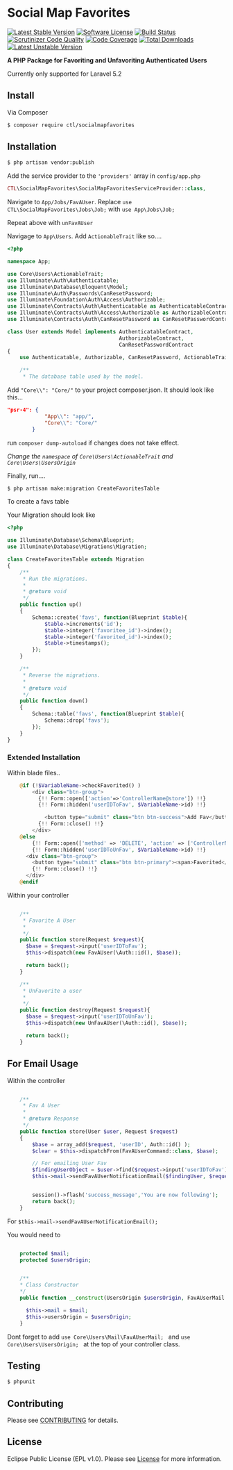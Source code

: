 # Social Map Favorites

[![Latest Stable Version](https://poser.pugx.org/ctl/socialmapfavorites/v/stable?format=flat-square)](https://packagist.org/packages/ctl/socialmapfavorites)
[![Software License](https://img.shields.io/badge/License-EPL-green.svg?style=flat-square)](LICENSE.md)
[![Build Status](https://travis-ci.org/Core-Tech-Labs/SocialMapFavorites.svg?branch=master)](https://travis-ci.org/Core-Tech-Labs/SocialMapFavorites)
[![Scrutinizer Code Quality](https://scrutinizer-ci.com/g/Core-Tech-Labs/SocialMapFavorites/badges/quality-score.png?b=master)](https://scrutinizer-ci.com/g/Core-Tech-Labs/SocialMapFavorites/?branch=master)
[![Code Coverage](https://scrutinizer-ci.com/g/Core-Tech-Labs/SocialMapFavorites/badges/coverage.png?b=master)](https://scrutinizer-ci.com/g/Core-Tech-Labs/SocialMapFavorites/?branch=master)
[![Total Downloads](https://poser.pugx.org/ctl/socialmapfavorites/downloads?format=flat-square)](https://packagist.org/packages/ctl/socialmapfavorites)
[![Latest Unstable Version](https://poser.pugx.org/ctl/socialmapfavorites/v/unstable?format=flat-square)](https://packagist.org/packages/ctl/socialmapfavorites)

**A PHP Package for Favoriting and Unfavoriting Authenticated Users**

Currently only supported for Laravel 5.2

## Install

Via Composer

``` bash
$ composer require ctl/socialmapfavorites
```

## Installation


``` bash
$ php artisan vendor:publish
```

Add the service provider to the `'providers'` array in `config/app.php`

``` php
CTL\SocialMapFavorites\SocialMapFavoritesServiceProvider::class,
```

Navigate to `App/Jobs/FavAUser`. Replace `use CTL\SocialMapFavorites\Jobs\Job;` with `use App\Jobs\Job;`

Repeat above with `unFavAUser`

Navigage to `App\Users`. Add `ActionableTrait` like so....

``` php
<?php

namespace App;

use Core\Users\ActionableTrait;
use Illuminate\Auth\Authenticatable;
use Illuminate\Database\Eloquent\Model;
use Illuminate\Auth\Passwords\CanResetPassword;
use Illuminate\Foundation\Auth\Access\Authorizable;
use Illuminate\Contracts\Auth\Authenticatable as AuthenticatableContract;
use Illuminate\Contracts\Auth\Access\Authorizable as AuthorizableContract;
use Illuminate\Contracts\Auth\CanResetPassword as CanResetPasswordContract;

class User extends Model implements AuthenticatableContract,
                                    AuthorizableContract,
                                    CanResetPasswordContract
{
    use Authenticatable, Authorizable, CanResetPassword, ActionableTrait;

    /**
     * The database table used by the model.
```

Add `"Core\\": "Core/"` to your project composer.json. It should look like this...

``` json
"psr-4": {
            "App\\": "app/",
            "Core\\": "Core/"
        }
```

run `composer dump-autoload` if changes does not take effect.

*Change the `namespace` of `Core\Users\ActionableTrait` and `Core\Users\UsersOrigin`*

Finally, run....
``` bash
$ php artisan make:migration CreateFavoritesTable
```

To create a favs table

Your Migration should look like

``` php
<?php

use Illuminate\Database\Schema\Blueprint;
use Illuminate\Database\Migrations\Migration;

class CreateFavoritesTable extends Migration
{
    /**
     * Run the migrations.
     *
     * @return void
     */
    public function up()
    {
        Schema::create('favs', function(Blueprint $table){
            $table->increments('id');
            $table->integer('favoritee_id')->index();
            $table->integer('favorited_id')->index();
            $table->timestamps();
        });
    }

    /**
     * Reverse the migrations.
     *
     * @return void
     */
    public function down()
    {
        Schema::table('favs', function(Blueprint $table){
            Schema::drop('favs');
        });
    }
}
```
### Extended Installation

Within blade files..

``` php
    @if (!$VariableName->checkFavorited() )
        <div class="btn-group">
          {!! Form::open(['action'=>'ControllerName@store']) !!}
          {!! Form::hidden('userIDToFav', $VariableName->id) !!}

            <button type="submit" class="btn btn-success">Add Fav</button>
          {!! Form::close() !!}
        </div>
    @else
        {!! Form::open(['method' => 'DELETE', 'action' => ['ControllerName@destroy', $VariableName->id] ]) !!}
        {!! Form::hidden('userIDToUnFav', $VariableName->id) !!}
      <div class="btn-group">
        <button type="submit" class="btn btn-primary"><span>Favorited</span></button>
        {!! Form::close() !!}
      </div>
    @endif
```

Within your controller

``` php

    /**
     * Favorite A User
     *
     */
    public function store(Request $request){
      $base = $request->input('userIDToFav');
      $this->dispatch(new FavAUser(\Auth::id(), $base));

      return back();
    }

    /**
     * UnFavorite a user
     *
     */
    public function destroy(Request $request){
      $base = $request->input('userIDToUnFav');
      $this->dispatch(new UnFavAUser(\Auth::id(), $base));

      return back();
    }

```

## For Email Usage


Within the controller

``` php

    /**
     * Fav A User
     *
     * @return Response
     */
    public function store(User $user, Request $request)
    {
        $base = array_add($request, 'userID', Auth::id() );
        $clear = $this->dispatchFrom(FavAUserCommand::class, $base);

        // For emailing User Fav
        $findingUserObject = $user->find($request->input('userIDToFav'));
        $this->mail->sendFavAUserNotificationEmail($findingUser, $request->input('userFaved'), Auth::user()->username);


        session()->flash('success_message','You are now following');
        return back();
    }
```

For `$this->mail->sendFavAUserNotificationEmail();`

You would need to

``` php

    protected $mail;
    protected $usersOrigin;


    /**
    * Class Constructor
    */
    public function __construct(UsersOrigin $usersOrigin, FavAUserMail $mail){

      $this->mail = $mail;
      $this->usersOrigin = $usersOrigin;
    }
```

Dont forget to add `use Core\Users\Mail\FavAUserMail;
` and `use Core\Users\UsersOrigin;
` at the top of your controller class.


## Testing

``` bash
$ phpunit
```

## Contributing

Please see [CONTRIBUTING](https://github.com/Core-Tech-Labs/SocialMapFavorites/blob/master/CONTRIBUTING.md) for details.

## License

Eclipse Public License (EPL v1.0). Please see [License](LICENSE.md) for more information.
